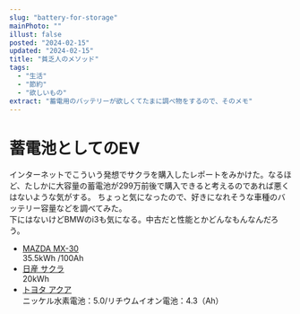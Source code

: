 ```yaml
---
slug: "battery-for-storage"
mainPhoto: ""
illust: false
posted: "2024-02-15"
updated: "2024-02-15"
title: "貧乏人のメソッド"
tags:
  - "生活"
  - "節約"
  - "欲しいもの"
extract: "蓄電用のバッテリーが欲しくてたまに調べ物をするので、そのメモ"
---
```


# 蓄電池としてのEV

インターネットでこういう発想でサクラを購入したレポートをみかけた。なるほど、たしかに大容量の蓄電池が299万前後で購入できると考えるのであれば悪くはないような気がする。 
ちょっと気になったので、好きになれそうな車種のバッテリー容量などを調べてみた。  
下にはないけどBMWのi3も気になる。中古だと性能とかどんなもんなんだろう。

- [MAZDA MX-30](https://www.mazda.co.jp/globalassets/assets/cars/mx-30/common/pdf/mx-30evmodel_specification_202210.pdf)  
  35.5kWh /100Ah
- [日産 サクラ](https://www-asia.nissan-cdn.net/content/dam/Nissan/jp/vehicles/sakura/2205/pdf/sakura_specsheet.pdf)  
  20kWh
- [トヨタ アクア](https://toyota.jp/pages/contents/aqua/002_p_001/4.0/pdf/spec/aqua_spec_202306.pdf)  
  ニッケル水素電池：5.0/リチウムイオン電池：4.3（Ah）
